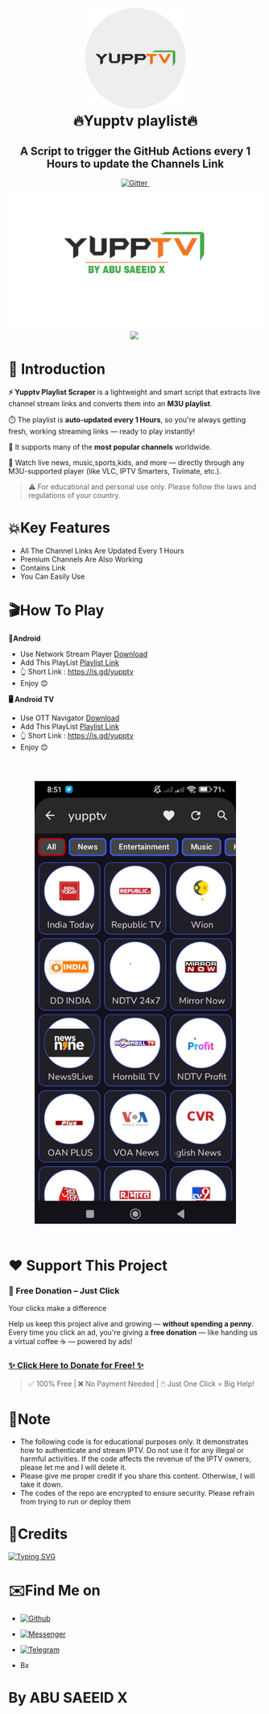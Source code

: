 <h1 align="center">
  <br>
  <a href=""><img src="https://raw.githubusercontent.com/abusaeeidx/yupptv-Playlist/refs/heads/main/logo.png" alt="🔥yupptv🔥" width="200"></a>
  <br>
  🔥Yupptv playlist🔥
  <br>
</h1>

<h2 align="center">A Script to trigger the GitHub Actions every 1 Hours to update the Channels Link</h2>

<p align="center">
  <a href="https://www.python.org/">
    <img src="https://img.shields.io/badge/Made_With-Python_3.12%2B-blue"
         alt="Gitter">
  
  <a href="#">
      <img src="">
  </a>
  <a href="#">
    <img src="https://raw.githubusercontent.com/abusaeeidx/yupptv-Playlist/refs/heads/main/banner.jpg">
  </a>
  </a>
  <a href="https://gitter.im/amitmerchant1990/electron-markdownify"><img src="https://img.shields.io/badge/Made%20in-Bangladesh_🇧🇩-green?colorA=%23ff0000&colorB=%23017e40&style=flat-square"></a>
<a href=""><img src=""/></a>
</p>

# 📒 Introduction

**⚡ Yupptv Playlist Scraper** is a lightweight and smart script that extracts live channel stream links and converts them into an **M3U playlist**.

⏱️ The playlist is **auto-updated every 1 Hours**, so you're always getting fresh, working streaming links — ready to play instantly!

📡 It supports many of the **most popular channels** worldwide.

🎯 Watch live news, music,sports,kids, and more — directly through any M3U-supported player (like VLC, IPTV Smarters, Tivimate, etc.).

> ⚠️ For educational and personal use only. Please follow the laws and regulations of your country.

# 💥Key Features

* All The Channel Links Are Updated Every 1 Hours
* Premium Channels Are Also Working
* Contains Link
* You Can Easily Use



# 🎬How To Play
**📱Android**
* Use Network Stream Player [Download](https://play.google.com/store/apps/details?id=com.genuine.leone)
* Add This PlayList [Playlist Link](https://raw.githubusercontent.com/abusaeeidx/yupptv-Playlist/refs/heads/main/playlist.m3u)
* 👆 Short Link : https://is.gd/yupptv
*  Enjoy 😊

**🖥️ Android TV**
* Use OTT Navigator [Download](https://apkpure.com/ott-navigator-iptv/studio.scillarium.ottnavigator/amp)
* Add This PlayList [Playlist Link](https://raw.githubusercontent.com/abusaeeidx/yupptv-Playlist/refs/heads/main/playlist.m3u)
*  👆 Short Link : https://is.gd/yupptv
*  Enjoy 😊

<h1 align="center">
  <a href="https://raw.githubusercontent.com/abusaeeidx/yupptv-Playlist/refs/heads/main/playlist.m3u">
    <img src="https://raw.githubusercontent.com/abusaeeidx/yupptv-Playlist/refs/heads/main/ss1.jpg" alt="Channel Image" width="400" style="margin: 20px;">
  </a>
</h1>



# ❤️ Support This Project

### 🎁 Free Donation – Just Click
Your clicks make a difference 

Help us keep this project alive and growing — **without spending a penny**.  
Every time you click an ad, you're giving a **free donation** — like handing us a virtual coffee ☕ — powered by ads!

### [✨ Click Here to Donate for Free! ✨](https://abusaeeidx.github.io/Support/)

> ✅ 100% Free | ❌ No Payment Needed | 🖱️ Just One Click = Big Help!


# 📝Note
* The following code is for educational purposes only. It demonstrates how to authenticate and stream IPTV. Do not use it for any illegal or harmful activities. If the code affects the revenue of the IPTV owners, please let me  and I will delete it.
* Please give me proper credit if you share this content. Otherwise, I will take it down.
* The codes of the repo are encrypted to ensure security. Please refrain from trying to run or deploy them 

# 🚬Credits
[![Typing SVG](https://readme-typing-svg.demolab.com?font=Fira+Code&pause=100&color=FF2C10&background=31FF9400&width=400&lines=ABU+SAEEID+X+NOOB)](https://git.io/typing-svg)
# ✉️Find Me on 

- [![Github](https://img.shields.io/badge/Github-ABUSAEEIDX-purple?style=for-the-badge&logo=github)](https://github.com/abusaeeidx)


- [![Messenger](https://img.shields.io/badge/Messenger-abusaeeix-orange?style=for-the-badge&logo=messenger)](https://t.me/AbuSaeedX)

- [![Telegram](https://img.shields.io/badge/Telegram-AbuSaeeidx-indigo?style=for-the-badge&logo=telegram)](https://t.me/AbuSaeedX)
- Bx

# By ABU SAEEID X
